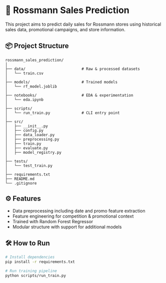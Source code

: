 # 🏪 Rossmann Sales Prediction

This project aims to predict daily sales for Rossmann stores using historical sales data, promotional campaigns, and store information.

## 📦 Project Structure

```
rossmann_sales_prediction/
│
├── data/                         # Raw & processed datasets
│   └── train.csv
│
├── models/                       # Trained models
│   └── rf_model.joblib
│
├── notebooks/                    # EDA & experimentation
│   └── eda.ipynb
│
├── scripts/
│   └── run_train.py              # CLI entry point
│
├── src/
│   ├── __init__.py
│   ├── config.py
│   ├── data_loader.py
│   ├── preprocessing.py
│   ├── train.py
│   ├── evaluate.py
│   ├── model_registry.py         
│
├── tests/
│   └── test_train.py
│
├── requirements.txt
├── README.md
└── .gitignore

```


## ⚙️ Features

- Data preprocessing including date and promo feature extraction
- Feature engineering for competition & promotional context
- Trained with Random Forest Regressor
- Modular structure with support for additional models

## 🛠️ How to Run

```bash
# Install dependencies
pip install -r requirements.txt

# Run training pipeline
python scripts/run_train.py

